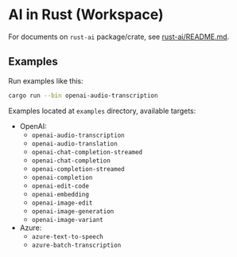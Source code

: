 # AI in Rust (Workspace)

For documents on `rust-ai` package/crate, see [rust-ai/README.md](rust-ai/README.md).

## Examples

Run examples like this:

```bash
cargo run --bin openai-audio-transcription
```

Examples located at `examples` directory, available targets:

- OpenAI:
  - `openai-audio-transcription`
  - `openai-audio-translation`
  - `openai-chat-completion-streamed`
  - `openai-chat-completion`
  - `openai-completion-streamed`
  - `openai-completion`
  - `openai-edit-code`
  - `openai-embedding`
  - `openai-image-edit`
  - `openai-image-generation`
  - `openai-image-variant`
- Azure:
  - `azure-text-to-speech`
  - `azure-batch-transcription`